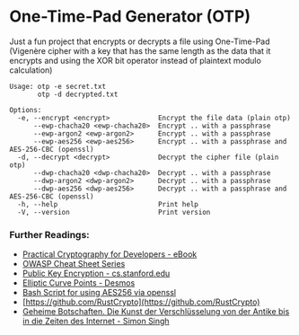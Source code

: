 # One-Time-Pad Generator (OTP)

Just a fun project that encrypts or decrypts a file using One-Time-Pad (Vigenère cipher with a key that has the same length as the data that it encrypts and using the XOR bit operator instead of plaintext modulo calculation)

```
Usage: otp -e secret.txt
       otp -d decrypted.txt

Options:
  -e, --encrypt <encrypt>            Encrypt the file data (plain otp)
      --ewp-chacha20 <ewp-chacha20>  Encrypt .. with a passphrase
      --ewp-argon2 <ewp-argon2>      Encrypt .. with a passphrase
      --ewp-aes256 <ewp-aes256>      Encrypt .. with a passphrase and AES-256-CBC (openssl)
  -d, --decrypt <decrypt>            Decrypt the cipher file (plain otp)
      --dwp-chacha20 <dwp-chacha20>  Decrypt .. with a passphrase
      --dwp-argon2 <dwp-argon2>      Decrypt .. with a passphrase
      --dwp-aes256 <dwp-aes256>      Decrypt .. with a passphrase and AES-256-CBC (openssl)
  -h, --help                         Print help
  -V, --version                      Print version
```

### Further Readings:

- [Practical Cryptography for Developers - eBook](https://cryptobook.nakov.com/)
- [OWASP Cheat Sheet Series](https://cheatsheetseries.owasp.org/index.html)
- [Public Key Encryption - cs.stanford.edu](https://cs.stanford.edu/people/eroberts/courses/cs181/projects/public-key-encryption/ee.html)
- [Elliptic Curve Points - Desmos](https://www.desmos.com/calculator/ialhd71we3)
- [Bash Script for using AES256 via openssl](https://github.com/ChrisTitusTech/linutil/blob/79eb7525529c405cf4cd05ee28a5aba520e81f53/core/tabs/utils/encrypt_decrypt_tool.sh)
- [https://github.com/RustCrypto](https://github.com/RustCrypto)
- [Geheime Botschaften. Die Kunst der Verschlüsselung von der Antike bis in die Zeiten des Internet - Simon Singh](https://www.amazon.de/Geheime-Botschaften-Verschl%C3%BCsselung-Antike-Internet/dp/3423330716/)

